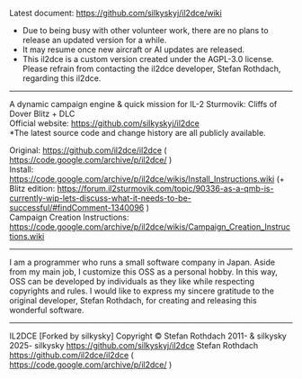 Latest document: https://github.com/silkyskyj/il2dce/wiki 

* Due to being busy with other volunteer work, there are no plans to release an updated version for a while.  
* It may resume once new aircraft or AI updates are released.  
* This il2dce is a custom version created under the AGPL-3.0 license. Please refrain from contacting the il2dce developer, Stefan Rothdach, regarding this il2dce.   
--- 
  
A dynamic campaign engine & quick mission for IL-2 Sturmovik: Cliffs of Dover Blitz + DLC  
Official website: https://github.com/silkyskyj/il2dce  
*The latest source code and change history are all publicly available.  
  
Original: https://github.com/il2dce/il2dce ( https://code.google.com/archive/p/il2dce/ )  
Install: https://code.google.com/archive/p/il2dce/wikis/Install_Instructions.wiki (+ Blitz edition: https://forum.il2sturmovik.com/topic/90336-as-a-qmb-is-currently-wip-lets-discuss-what-it-needs-to-be-successful/#findComment-1340096 )  
Campaign Creation Instructions: https://code.google.com/archive/p/il2dce/wikis/Campaign_Creation_Instructions.wiki  
  
---  
I am a programmer who runs a small software company in Japan. Aside from my main job, I customize this OSS as a personal hobby. In this way, OSS can be developed by individuals as they like while respecting copyrights and rules. I would like to express my sincere gratitude to the original developer, Stefan Rothdach, for creating and releasing this wonderful software.
  
---
IL2DCE \[Forked by silkysky\]
Copyright © Stefan Rothdach 2011- & silkysky 2025-
silkysky https://github.com/silkyskyj/il2dce
Stefan Rothdach https://github.com/il2dce/il2dce ( https://code.google.com/archive/p/il2dce/ )
